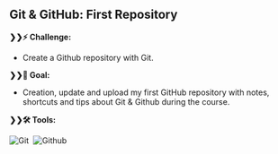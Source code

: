 ## Git & GitHub: First Repository

<strong>❯❯:zap: Challenge:</strong>
- Create a Github repository with Git.

<strong>❯❯:compass: Goal:</strong>
- Creation, update and upload my first GitHub repository with notes, shortcuts and tips about Git & Github during the course.

<strong>❯❯:hammer_and_wrench: Tools:</strong>
<div>
  <img src="https://img.shields.io/badge/Git-000000?logo=git" title="Git" alt="Git"/>&nbsp;
  <img src="https://img.shields.io/badge/Github-000000?logo=github" title="Github" alt="Github"/>&nbsp;
</div>


